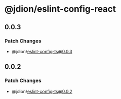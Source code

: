 # @jdion/eslint-config-react

## 0.0.3

### Patch Changes

- @jdion/eslint-config-ts@0.0.3

## 0.0.2

### Patch Changes

- @jdion/eslint-config-ts@0.0.2
